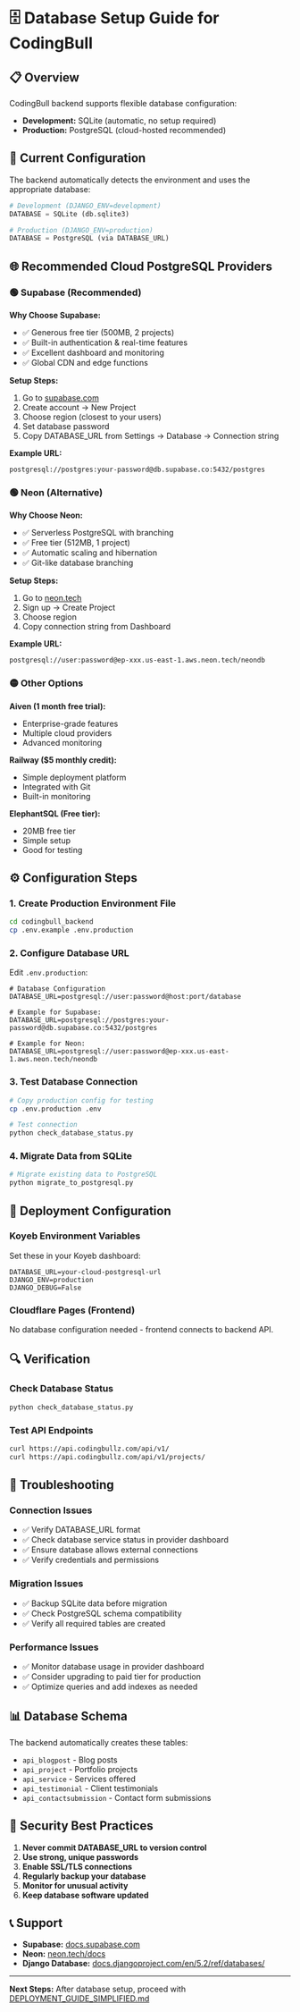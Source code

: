 # 🗄️ Database Setup Guide for CodingBull

## 📋 Overview

CodingBull backend supports flexible database configuration:
- **Development:** SQLite (automatic, no setup required)
- **Production:** PostgreSQL (cloud-hosted recommended)

## 🔧 Current Configuration

The backend automatically detects the environment and uses the appropriate database:

```python
# Development (DJANGO_ENV=development)
DATABASE = SQLite (db.sqlite3)

# Production (DJANGO_ENV=production)  
DATABASE = PostgreSQL (via DATABASE_URL)
```

## 🌐 Recommended Cloud PostgreSQL Providers

### 🟢 Supabase (Recommended)
**Why Choose Supabase:**
- ✅ Generous free tier (500MB, 2 projects)
- ✅ Built-in authentication & real-time features
- ✅ Excellent dashboard and monitoring
- ✅ Global CDN and edge functions

**Setup Steps:**
1. Go to [supabase.com](https://supabase.com)
2. Create account → New Project
3. Choose region (closest to your users)
4. Set database password
5. Copy DATABASE_URL from Settings → Database → Connection string

**Example URL:**
```
postgresql://postgres:your-password@db.supabase.co:5432/postgres
```

### 🟢 Neon (Alternative)
**Why Choose Neon:**
- ✅ Serverless PostgreSQL with branching
- ✅ Free tier (512MB, 1 project)
- ✅ Automatic scaling and hibernation
- ✅ Git-like database branching

**Setup Steps:**
1. Go to [neon.tech](https://neon.tech)
2. Sign up → Create Project
3. Choose region
4. Copy connection string from Dashboard

**Example URL:**
```
postgresql://user:password@ep-xxx.us-east-1.aws.neon.tech/neondb
```

### 🟡 Other Options

**Aiven (1 month free trial):**
- Enterprise-grade features
- Multiple cloud providers
- Advanced monitoring

**Railway ($5 monthly credit):**
- Simple deployment platform
- Integrated with Git
- Built-in monitoring

**ElephantSQL (Free tier):**
- 20MB free tier
- Simple setup
- Good for testing

## ⚙️ Configuration Steps

### 1. Create Production Environment File

```bash
cd codingbull_backend
cp .env.example .env.production
```

### 2. Configure Database URL

Edit `.env.production`:
```env
# Database Configuration
DATABASE_URL=postgresql://user:password@host:port/database

# Example for Supabase:
DATABASE_URL=postgresql://postgres:your-password@db.supabase.co:5432/postgres

# Example for Neon:
DATABASE_URL=postgresql://user:password@ep-xxx.us-east-1.aws.neon.tech/neondb
```

### 3. Test Database Connection

```bash
# Copy production config for testing
cp .env.production .env

# Test connection
python check_database_status.py
```

### 4. Migrate Data from SQLite

```bash
# Migrate existing data to PostgreSQL
python migrate_to_postgresql.py
```

## 🚀 Deployment Configuration

### Koyeb Environment Variables

Set these in your Koyeb dashboard:
```env
DATABASE_URL=your-cloud-postgresql-url
DJANGO_ENV=production
DJANGO_DEBUG=False
```

### Cloudflare Pages (Frontend)

No database configuration needed - frontend connects to backend API.

## 🔍 Verification

### Check Database Status
```bash
python check_database_status.py
```

### Test API Endpoints
```bash
curl https://api.codingbullz.com/api/v1/
curl https://api.codingbullz.com/api/v1/projects/
```

## 🚨 Troubleshooting

### Connection Issues
- ✅ Verify DATABASE_URL format
- ✅ Check database service status in provider dashboard
- ✅ Ensure database allows external connections
- ✅ Verify credentials and permissions

### Migration Issues
- ✅ Backup SQLite data before migration
- ✅ Check PostgreSQL schema compatibility
- ✅ Verify all required tables are created

### Performance Issues
- ✅ Monitor database usage in provider dashboard
- ✅ Consider upgrading to paid tier for production
- ✅ Optimize queries and add indexes as needed

## 📊 Database Schema

The backend automatically creates these tables:
- `api_blogpost` - Blog posts
- `api_project` - Portfolio projects  
- `api_service` - Services offered
- `api_testimonial` - Client testimonials
- `api_contactsubmission` - Contact form submissions

## 🔐 Security Best Practices

1. **Never commit DATABASE_URL to version control**
2. **Use strong, unique passwords**
3. **Enable SSL/TLS connections**
4. **Regularly backup your database**
5. **Monitor for unusual activity**
6. **Keep database software updated**

## 📞 Support

- **Supabase:** [docs.supabase.com](https://docs.supabase.com)
- **Neon:** [neon.tech/docs](https://neon.tech/docs)
- **Django Database:** [docs.djangoproject.com/en/5.2/ref/databases/](https://docs.djangoproject.com/en/5.2/ref/databases/)

---

**Next Steps:** After database setup, proceed with [DEPLOYMENT_GUIDE_SIMPLIFIED.md](./DEPLOYMENT_GUIDE_SIMPLIFIED.md)
